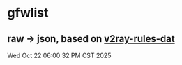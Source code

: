 # gfwlist
## raw -> json, based on [v2ray-rules-dat](https://github.com/Loyalsoldier/v2ray-rules-dat)
Wed Oct 22 06:00:32 PM CST 2025

